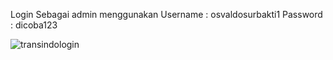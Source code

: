 Login Sebagai admin menggunakan
Username : osvaldosurbakti1
Password : dicoba123

![transindologin](https://github.com/osvaldosurbakti/codingtest/assets/43770897/239a9d92-b0b9-4ec9-930b-a6e5e70787ab)
